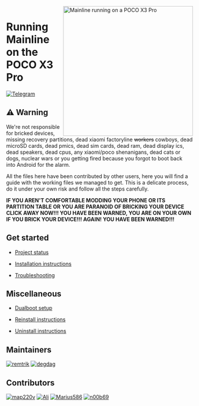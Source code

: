 <img align="right" src="https://github.com/remtrik/x3p_mainline/blob/main/vayu.png" width="350" alt="Mainline running on a POCO X3 Pro"> 

# Running Mainline on the POCO X3 Pro
[![Telegram](https://img.shields.io/badge/Chat-Telegram-brightgreen.svg?logo=telegram&style=flat-square)](https://t.me/mainlineonvayu)


## ⚠️ Warning
We're not responsible for bricked devices, missing recovery partitions, dead xiaomi factoryline ~~workers~~ cowboys, dead microSD cards, dead pmics, dead sim cards, dead ram, dead display ics, dead speakers, dead cpus, any xiaomi/poco shenanigans, dead cats or dogs, nuclear wars or you getting fired because you forgot to boot back into Android for the alarm. 

All the files here have been contributed by other users, here you will find a guide with the working files we managed to get. This is a delicate process, do it under your own risk and follow all the steps carefully. 

**IF YOU AREN'T COMFORTABLE MODDING YOUR PHONE OR ITS PARTITION TABLE OR YOU ARE PARANOID OF BRICKING YOUR DEVICE CLICK AWAY NOW!!! YOU HAVE BEEN WARNED, YOU ARE ON YOUR OWN IF YOU BRICK YOUR DEVICE!!! AGAIN! YOU HAVE BEEN WARNED!!!**


## Get started
- [Project status](common/status.md) 

- [Installation instructions](guides/partition.md) 

- [Troubleshooting](guides/troubleshooting.md)


## Miscellaneous
- [Dualboot setup](guides/dualboot.md) 

- [Reinstall instructions](guides/reinstall-selection.md) 

- [Uninstall instructions](guides/uninstall.md)


## Maintainers
[<img alt="remtrik" src="https://images.weserv.nl/?url=https://avatars.githubusercontent.com/u/69907487?v=4&w=45&fit=cover&mask=circle&maxage=7d" />](https://github.com/remtrik)
[<img alt="degdag" src="https://images.weserv.nl/?url=https://avatars.githubusercontent.com/u/22778181?v=4&w=45&fit=cover&mask=circle&maxage=7d" />](https://github.com/degdag)


## Contributors
[<img alt="map220v" src="https://images.weserv.nl/?url=https://avatars.githubusercontent.com/u/14368485?v=4&w=45&fit=cover&mask=circle&maxage=7d" />](https://github.com/map220v)
[<img alt="Ali" src="https://images.weserv.nl/?url=https://avatars.githubusercontent.com/u/151569361?v=4&w=45&fit=cover&mask=circle&maxage=7d" />](https://github.com/gixousiyq)
[<img alt="Marius586" src="https://images.weserv.nl/?url=https://avatars.githubusercontent.com/u/80272004?v=4&w=45&fit=cover&mask=circle&maxage=7d" />](https://github.com/Marius586)
[<img alt="n00b69" src="https://images.weserv.nl/?url=https://avatars.githubusercontent.com/u/83274506?v=4&w=45&fit=cover&mask=circle&maxage=7d" />](https://github.com/n00b69)
























